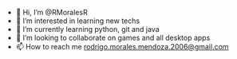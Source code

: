 - 👋 Hi, I’m @RMoralesR
- 👀 I’m interested in learning new techs 
- 🌱 I’m currently learning python, git and java
- 💞️ I’m looking to collaborate on games and all desktop apps
- 📫 How to reach me rodrigo.morales.mendoza.2006@gmail.com

<!---
RMoralesR/RMoralesR is a ✨ special ✨ repository because its `README.md` (this file) appears on your GitHub profile.
You can click the Preview link to take a look at your changes.
--->
